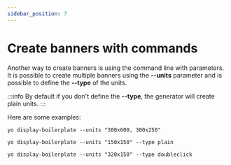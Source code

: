 ```yaml
---
sidebar_position: 7
---
```


# Create banners with commands

Another way to create banners is using the command line with parameters. It is possible to create multiple banners using the **--units** parameter and is possible to define the **--type** of the units.

:::info
By default if you don't define the **--type**, the generator will create plain units.
:::

Here are some examples:

```terminal
yo display-boilerplate --units "300x600, 300x250"
```

```terminal
yo display-boilerplate --units "150x150" --type plain
```

```terminal
yo display-boilerplate --units "320x150" --type doubleclick
```